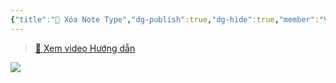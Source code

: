 ```yaml
---
{"title":"👑 Xóa Note Type","dg-publish":true,"dg-hide":true,"member":"VIP","author":null,"language":null,"tags":["delete","Note_Type"],"permalink":"/ii-anki-co-ban/xoa-note-type/","hide":true,"dgPassFrontmatter":true}
---
```


> [👑 Xem video Hướng dẫn](https://www.facebook.com/groups/ankikhoa2/posts/676294394552863/)

![](https://i.imgur.com/fe85nyS.png)